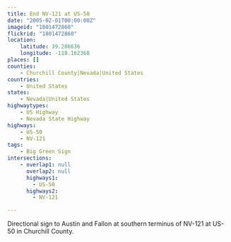 ```yaml
---
title: End NV-121 at US-50
date: "2005-02-01T00:00:00Z"
imageid: "1801472860"
flickrid: "1801472860"
location:
    latitude: 39.286636
    longitude: -118.162368
places: []
counties:
    - Churchill County|Nevada|United States
countries:
    - United States
states:
    - Nevada|United States
highwaytypes:
    - US Highway
    - Nevada State Highway
highways:
    - US-50
    - NV-121
tags:
    - Big Green Sign
intersections:
    - overlap1: null
      overlap2: null
      highways1:
        - US-50
      highways2:
        - NV-121

---
```

Directional sign to Austin and Fallon at southern terminus of NV-121 at US-50 in Churchill County.